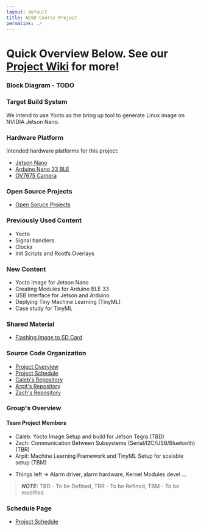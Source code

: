 ```yaml
---
layout: default
title: AESD Course Project
permalink: ./
---
```


# Quick Overview Below. See our [Project Wiki](/docs/WikiHome.md) for more!

### Block Diagram - TODO

### Target Build System 
We intend to use Yocto as the bring up tool to generate Linux image on NVIDIA Jetson Nano.

### Hardware Platform
Intended hardware platforms for this project:

- [Jetson Nano](https://developer.nvidia.com/embedded/jetson-nano-2gb-developer-kit)
- [Arduino Nano 33 BLE](https://store.arduino.cc/usa/tiny-machine-learning-kit)
- [OV7675 Camera](https://www.arducam.com/docs/camera-breakout-board/0-3mp-ov7675/)

### Open Source Projects 
- [Open Soruce Projects](https://github.com/cu-ecen-5013/final-project-arpit6232/blob/main/docs/open_source_projects.md)

### Previously Used Content
- Yocto
- Signal handlers
- Clocks
- Init Scripts and Rootfs Overlays

### New Content 
- Yocto Image for Jetson Nano 
- Creating Modules for Arduino BLE 33 
- USB Interface for Jetson and Arduino
- Deplying Tiny Machine Learning (TinyML)
- Case study for TinyML

### Shared Material 
- [Flashing Image to SD Card](https://github.com/cu-ecen-5013/buildroot-assignments-base/wiki/Flashing-Images-to-SDCard)

### Source Code Organization 
- [Project Overview](https://github.com/AESD-Course-Project/AESD-Course-Project.github.io/blob/gh-pages/README.md)
- [Project Schedule]()
- [Caleb's Repository]()
- [Arpit's Repository](https://github.com/cu-ecen-5013/final-project-arpit6232)
- [Zach's Repository](https://github.com/cu-ecen-5013/final-project-ZachTurner07)

### Group's Overview 
#### Team Project Members 
- Caleb: Yocto Image Setup and build for Jetson Tegra (TBD)
- Zach: Communication Between Subsystems (Serial/I2C/USB/Bluetooth) (TBR)
- Arpit: Machine Learning Framework and TinyML Setup for scalable setup (TBM) 

* Things left -> Alarm driver, alarm hardware, Kernel Modules devel ...

> **_NOTE:_**  TBD - To be Defined, TBR - To be Refined, TBM - To be modified
### Schedule Page

- [Project Schedule]()

<!-- ### Communication Between Subsystems
Couple of options:

* Serial communication between Jetson and Arduino
  * Simplist electrical connection, connect USBA on Jetson to MicroUSB on Arduino
  * Use TTY device on Jetson to communicate serially with Arduino
  * Could create our own daemon to interact with the TTY device

* I2C between Jetson and Arduino
  * Lower level protocol, but still supported by both ends
  * Would need to research how to interact with I2C communication from linux on Jetson

* Potential Stretch (and a big stretch at that)
  * Install WiFi/Bluettoth network card onto Jetson board
  * Communicate with Arduino over Bluetooth 
  * https://www.jetsonhacks.com/2019/04/08/jetson-nano-intel-wifi-and-bluetooth/ -->

